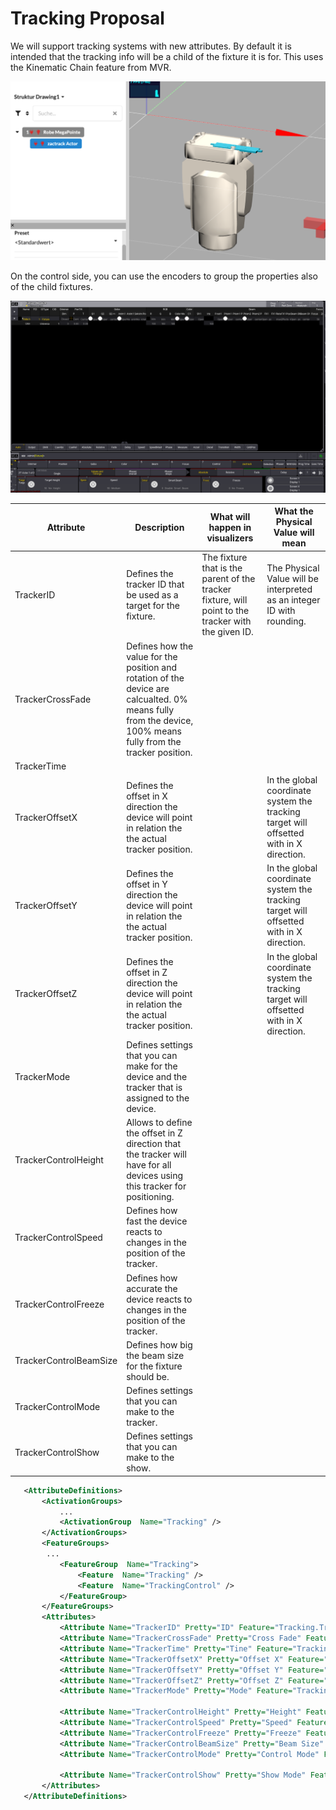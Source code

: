 # Tracking Proposal

We will support tracking systems with new attributes. By default it is intended that the tracking info will be a child of the fixture it is for. This uses the Kinematic Chain feature from MVR.

![Kinematic Chain](./KinematicChain.png)

On the control side, you can use the encoders to group the properties also of the child fixtures.

![ControlSide](./ControlSide.png)

| Attribute  | Description  | What will happen in visualizers  | What the Physical Value will mean  |
|---|---|---|---|
| TrackerID  | Defines the tracker ID that be used as a target for the fixture.   | The fixture that is the parent of the tracker fixture, will point to the tracker with the given ID.   | The Physical Value will be interpreted as an integer ID with rounding.   |
| TrackerCrossFade  | Defines how the value for the position and rotation of the device are calcualted. 0% means fully from the device, 100% means fully from the tracker position.  |    |
| TrackerTime  |   |    |
| TrackerOffsetX  | Defines the offset in X direction the device will point in relation the the actual tracker position.  |    | In the global coordinate system the tracking target will offsetted with in X direction.  | 
| TrackerOffsetY  | Defines the offset in Y direction the device will point in relation the the actual tracker position.  |    | In the global coordinate system the tracking target will offsetted with in X direction.| 
| TrackerOffsetZ  | Defines the offset in Z direction the device will point in relation the the actual tracker position.  |    | In the global coordinate system the tracking target will offsetted with in X direction. | 
| TrackerMode  | Defines settings that you can make for the device and the tracker that is assigned to the device.  |    |
| TrackerControlHeight  | Allows to define the offset in Z direction that the tracker will have for all devices using this tracker for positioning.  |    |
| TrackerControlSpeed  | Defines how fast the device reacts to changes in the position of the tracker.  |    |
| TrackerControlFreeze  | Defines how accurate the device reacts to changes in the position of the tracker.  |    |
| TrackerControlBeamSize  | Defines how big the beam size for the fixture should be.   |    |
| TrackerControlMode  | Defines settings that you can make to the tracker.  |    |
| TrackerControlShow  | Defines settings that you can make to the show.  |    |


```xml
   <AttributeDefinitions>  
       <ActivationGroups>  
           ... 
           <ActivationGroup  Name="Tracking" />  
       </ActivationGroups>  
       <FeatureGroups>  
        ...
           <FeatureGroup  Name="Tracking">  
               <Feature  Name="Tracking" />  
               <Feature  Name="TrackingControl" />  
           </FeatureGroup>  
       </FeatureGroups>  
       <Attributes>  
           <Attribute Name="TrackerID" Pretty="ID" Feature="Tracking.Tracking" PhysicalUnit="None"/>  
           <Attribute Name="TrackerCrossFade" Pretty="Cross Fade" Feature="Tracking.Tracking" PhysicalUnit="Percent"/>  
           <Attribute Name="TrackerTime" Pretty="Tine" Feature="Tracking.Tracking" PhysicalUnit="Time"/>  
           <Attribute Name="TrackerOffsetX" Pretty="Offset X" Feature="Tracking.Tracking" PhysicalUnit="Length"/>  
           <Attribute Name="TrackerOffsetY" Pretty="Offset Y" Feature="Tracking.Tracking" PhysicalUnit="Length"/>  
           <Attribute Name="TrackerOffsetZ" Pretty="Offset Z" Feature="Tracking.Tracking" PhysicalUnit="Length"/>  
           <Attribute Name="TrackerMode" Pretty="Mode" Feature="Tracking.Tracking" PhysicalUnit="None"/>  

           <Attribute Name="TrackerControlHeight" Pretty="Height" Feature="Tracking.TrackingControl" PhysicalUnit="Length"/>  
           <Attribute Name="TrackerControlSpeed" Pretty="Speed" Feature="Tracking.TrackingControl" PhysicalUnit="Speed"/>  
           <Attribute Name="TrackerControlFreeze" Pretty="Freeze" Feature="Tracking.TrackingControl" PhysicalUnit="Percent"/>  
           <Attribute Name="TrackerControlBeamSize" Pretty="Beam Size" Feature="Tracking.TrackingControl" PhysicalUnit="Length"/>  
           <Attribute Name="TrackerControlMode" Pretty="Control Mode" Feature="Tracking.TrackingControl" PhysicalUnit="None"/>  

           <Attribute Name="TrackerControlShow" Pretty="Show Mode" Feature="Tracking.TrackingControl" PhysicalUnit="None"/>  
       </Attributes>  
   </AttributeDefinitions>
```